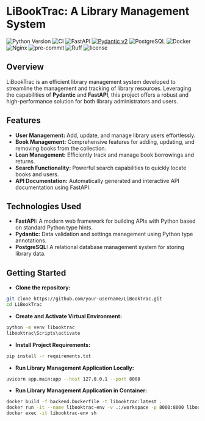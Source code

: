 # LiBookTrac: A Library Management System

![Python Version](https://img.shields.io/badge/python-3.12-blue)
![CI](https://github.com/jibbs1703/LiBookTrac/actions/workflows/CI.yaml/badge.svg)
![FastAPI](https://img.shields.io/badge/FastAPI-v0.116-blue?logo=fastapi&style=flat)
[![Pydantic v2](https://img.shields.io/endpoint?url=https://raw.githubusercontent.com/pydantic/pydantic/main/docs/badge/v2.json)](https://pydantic.dev)
![PostgreSQL](https://img.shields.io/badge/PostgreSQL-v16-blue?logo=postgresql&style=flat)
![Docker](https://img.shields.io/badge/Docker-v41-blue?logo=docker&style=flat)
![Nginx](https://img.shields.io/badge/Nginx-v1.28-green?logo=nginx&style=flat)
![pre-commit](https://img.shields.io/badge/precommit-enabled-yellow)
![Ruff](https://img.shields.io/endpoint?url=https://raw.githubusercontent.com/astral-sh/ruff/main/assets/badge/v2.json)
![license](https://img.shields.io/github/license/peaceiris/actions-gh-pages.svg)

## Overview

LiBookTrac is an efficient library management system developed to streamline the management and tracking of
library resources. Leveraging the capabilities of **Pydantic** and **FastAPI**, this project offers a robust
and high-performance solution for both library administrators and users.

## Features

- **User Management:** Add, update, and manage library users effortlessly.
- **Book Management:** Comprehensive features for adding, updating, and removing books from the collection.
- **Loan Management:** Efficiently track and manage book borrowings and returns.
- **Search Functionality:** Powerful search capabilities to quickly locate books and users.
- **API Documentation:** Automatically generated and interactive API documentation using FastAPI.

## Technologies Used

- **FastAPI:** A modern web framework for building APIs with Python based on standard Python type hints.
- **Pydantic:** Data validation and settings management using Python type annotations.
- **PostgreSQL:**  A relational database management system for storing library data.

## Getting Started

- **Clone the repository:**
```bash
git clone https://github.com/your-username/LiBookTrac.git
cd LiBookTrac
```

- **Create and Activate Virtual Environment:**
```bash
python -m venv libooktrac
libooktrac\Scripts\activate

```

- **Install Project Requirements:**
```bash
pip install -r requirements.txt
```

- **Run Library Management Application Locally:**
```bash
uvicorn app.main:app --host 127.0.0.1 --port 8008
```

- **Run Library Management Application in Container:**
```bash
docker build -f backend.Dockerfile -t libooktrac:latest .
docker run -it --name libooktrac-env -v .:/workspace -p 8000:8000 libooktrac:latest
docker exec -it libooktrac-env sh
```